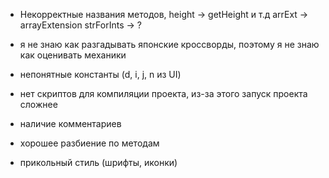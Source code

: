 - Некорректные названия методов, height -> getHeight и т.д
                                 arrExt -> arrayExtension
                                 strForInts -> ?

- я не знаю как разгадывать японские кроссворды, поэтому я не знаю как оценивать механики

- непонятные константы (d, i, j, n из UI)

- нет скриптов для компиляции проекта, из-за этого запуск проекта сложнее

+ наличие комментариев

+ хорошее разбиение по методам

+ прикольный стиль (шрифты, иконки)